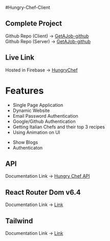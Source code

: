 #Hungry-Chef-Client
## Complete Project

Github Repo (Client) -> [GetAJob-github](https://github.com/programming-hero-web-course-4/b7a10-chef-recipe-hunter-client-side-yeasinrafee) </br>
Github Repo (Server) -> [GetAJob-github](https://github.com/programming-hero-web-course-4/b7a10-chef-recipe-hunter-server-side-yeasinrafee)

## Live Link

Hosted in Firebase -> [HungryChef](https://hungry-chef-client.web.app/)

# Features

- Single Page Application
- Dynamic Website
- Email Password Authentication
- Google/Github Authentication
- Getting Italian Chefs and their top 3 recipes
- Using Animation on UI

* Show Blogs
* Authenticaton

## API

Documentation Link -> [Hungry Chef API](https://hungry-chef-server-yeasinrafee.vercel.app/chefs)

## React Router Dom v6.4

Documentation Link -> [Link](https://reactrouter.com/en/main/start/overview)

## Tailwind

Documentation Link -> [Link](https://tailwindcss.com/docs/installation)

